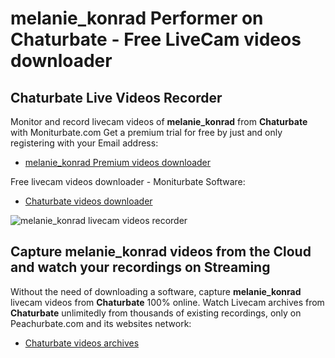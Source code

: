 # melanie_konrad Performer on Chaturbate - Free LiveCam videos downloader

## Chaturbate Live Videos Recorder

Monitor and record livecam videos of **melanie_konrad** from **Chaturbate** with Moniturbate.com
Get a premium trial for free by just and only registering with your Email address:
* [melanie_konrad Premium videos downloader](https://moniturbate.com/request-demo-licence-key.html)

Free livecam videos downloader - Moniturbate Software:
* [Chaturbate videos downloader](https://moniturbate.com/moniturbate-download-software.html)

![melanie_konrad livecam videos recorder](https://peachurnet.com/templates/moniturbate-software.png)


## Capture melanie_konrad videos from the Cloud and watch your recordings on Streaming

Without the need of downloading a software, capture **melanie_konrad** livecam videos from **Chaturbate** 100% online.
Watch Livecam archives from **Chaturbate** unlimitedly from thousands of existing recordings, only on Peachurbate.com and its websites network:
* [Chaturbate videos archives](https://peachurnet.com/)